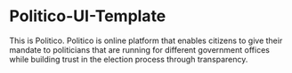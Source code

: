 # Politico-UI-Template
This is Politico. Politico is online platform that enables citizens to give their mandate to politicians that are running for different government offices while building trust in the election process through transparency.
